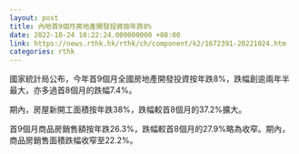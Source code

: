 ```yaml
---
layout: post
title: 內地首9個月房地產開發投資按年跌8%
date: 2022-10-24 10:22:24.000000000 +08:00
link: https://news.rthk.hk/rthk/ch/component/k2/1672391-20221024.htm
categories: rthk
---
```


國家統計局公布，今年首9個月全國房地產開發投資按年跌8%，跌幅創逾兩年半最大，亦多過首8個月的跌幅7.4%。

期內，房屋新開工面積按年跌38%，跌幅較首8個月的37.2%擴大。

首9個月商品房銷售額按年跌26.3%，跌幅較首8個月的27.9%略為收窄。期內，商品房銷售面積跌幅收窄至22.2%。

